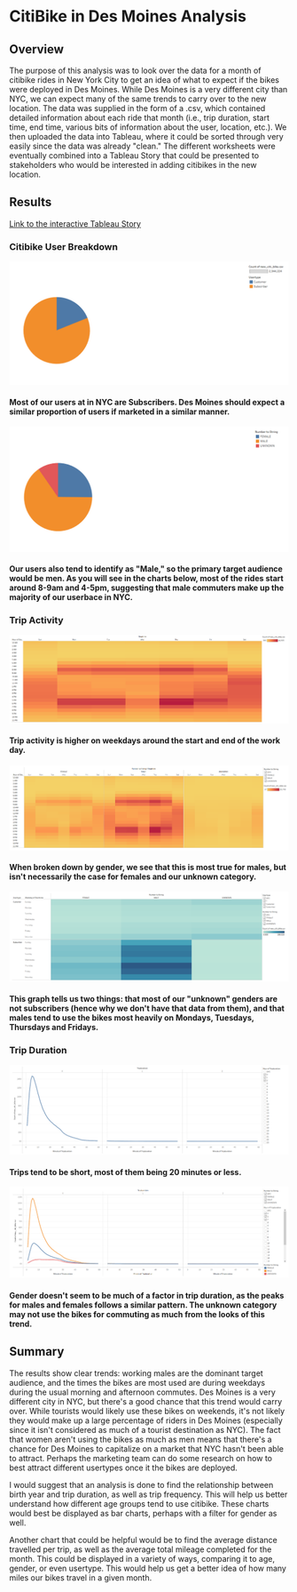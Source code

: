 # CitiBike in Des Moines Analysis
## Overview
The purpose of this analysis was to look over the data for a month of citibike rides in New York City to get an idea of what to expect if the bikes were deployed in Des Moines. While Des Moines is a very different city than NYC, we can expect many of the same trends to carry over to the new location. The data was supplied in the form of a .csv, which contained detailed information about each ride that month (i.e., trip duration, start time, end time, various bits of information about the user, location, etc.). We then uploaded the data into Tableau, where it could be sorted through very easily since the data was already "clean." The different worksheets were eventually combined into a Tableau Story that could be presented to stakeholders who would be interested in adding citibikes in the new location.
## Results
[Link to the interactive Tableau Story](https://public.tableau.com/app/profile/andy.buck8221/viz/citibike_workbook/CitibikeinDesMoines?publish=yes)
### Citibike User Breakdown
![](https://github.com/mabuckjr/bikesharing/blob/main/Resources/customer_type.PNG)
#### Most of our users at in NYC are Subscribers. Des Moines should expect a similar proportion of users if marketed in a similar manner.
![](https://github.com/mabuckjr/bikesharing/blob/main/Resources/customer_type_gender.PNG)
#### Our users also tend to identify as "Male," so the primary target audience would be men. As you will see in the charts below, most of the rides start around 8-9am and 4-5pm, suggesting that male commuters make up the majority of our userbace in NYC.
### Trip Activity
![](https://github.com/mabuckjr/bikesharing/blob/main/Resources/stoptime.PNG)
#### Trip activity is higher on weekdays around the start and end of the work day.
![](https://github.com/mabuckjr/bikesharing/blob/main/Resources/number_to_string_stoptime.PNG)
#### When broken down by gender, we see that this is most true for males, but isn't necessarily the case for females and our unknown category.
![](https://github.com/mabuckjr/bikesharing/blob/main/Resources/stoptime_gender_weekday.PNG)
#### This graph tells us two things: that most of our "unknown" genders are not subscribers (hence why we don't have that data from them), and that males tend to use the bikes most heavily on Mondays, Tuesdays, Thursdays and Fridays. 
### Trip Duration
![](https://github.com/mabuckjr/bikesharing/blob/main/Resources/trip_duration.PNG)
#### Trips tend to be short, most of them being 20 minutes or less.
![](https://github.com/mabuckjr/bikesharing/blob/main/Resources/trip_duration_gender.PNG)
#### Gender doesn't seem to be much of a factor in trip duration, as the peaks for males and females follows a similar pattern. The unknown category may not use the bikes for commuting as much from the looks of this trend.
## Summary
The results show clear trends: working males are the dominant target audience, and the times the bikes are most used are during weekdays during the usual morning and afternoon commutes. Des Moines is a very different city in NYC, but there's a good chance that this trend would carry over. While tourists would likely use these bikes on weekends, it's not likely they would make up a large percentage of riders in Des Moines (especially since it isn't considered as much of a tourist destination as NYC). The fact that women aren't using the bikes as much as men means that there's a chance for Des Moines to capitalize on a market that NYC hasn't been able to attract. Perhaps the marketing team can do some research on how to best attract different usertypes once it the bikes are deployed. 

I would suggest that an analysis is done to find the relationship between birth year and trip duration, as well as trip frequency. This will help us better understand how different age groups tend to use citibike. These charts would best be displayed as bar charts, perhaps with a filter for gender as well.

Another chart that could be helpful would be to find the average distance travelled per trip, as well as the average total mileage completed for the month. This could be displayed in a variety of ways, comparing it to age, gender, or even usertype. This would help us get a better idea of how many miles our bikes travel in a given month.
